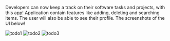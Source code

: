 Developers can now keep a track on their software tasks and projects, with this app!
Application contain features like adding, deleting and searching items.
The user will also be able to see their profile.
The screenshots of the UI below!


![todo1](https://user-images.githubusercontent.com/46220519/218270288-4bdbb23e-97a1-4e47-a1dc-cebeb66dd9e0.png)
![todo2](https://user-images.githubusercontent.com/46220519/218270291-14efc79c-69d3-427a-a3a3-477431aadc30.png)
![todo3](https://user-images.githubusercontent.com/46220519/218270294-84b7099d-65e3-446d-92ed-019471bc58a2.png)
